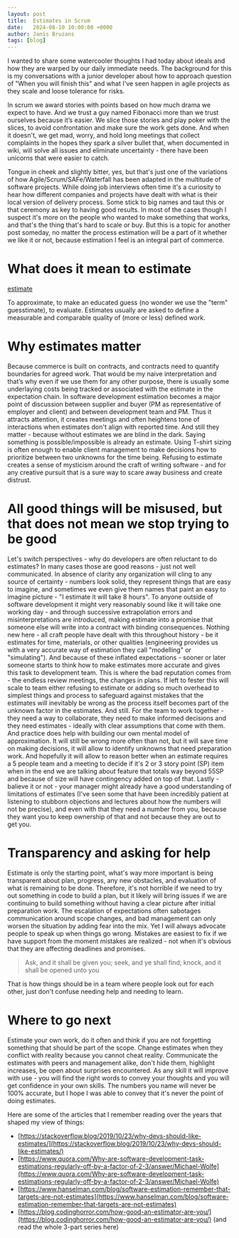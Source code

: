 ```yaml
---
layout: post
title:  Estimates in Scrum
date:   2024-08-10 10:00:00 +0000
author: Janis Bruzans
tags: [blog]
---
```


I wanted to share some watercooler thoughts I had today about ideals and how they are warped by our daily immediate needs. The background for this is my conversations with a junior developer about how to approach question of "When you will finish this" and what I've seen happen in agile projects as they scale and loose tolerance for risks. 

In scrum we award stories with points based on how much drama we expect to have. And we trust a guy named Fibonacci more than we trust ourselves because it’s easier.
We slice those stories and play poker with the slices, to avoid confrontation and make sure the work gets done. And when it doesn't, we get mad, worry, and hold long meetings that collect complaints in the hopes they spark a silver bullet that, when documented in wiki, will solve all issues and eliminate uncertainty - there have been unicorns that were easier to catch. 

Tongue in cheek and slightly bitter, yes, but that's just one of the variations of how Agile/Scrum/SAFe/Waterfall has been adapted in the multitude of software projects. While doing job interviews often time it's a curiosity to hear how different companies and projects have dealt with what is their local version of delivery process. Some stick to big names and taut this or that ceremony as key to having good results. In most of the cases though I suspect it's more on the people who wanted to make something that works, and that's the thing that's hard to scale or buy. But this is a topic for another post someday, no matter the process estimation will be a part of it whether we like it or not, because estimation I feel is an integral part of commerce. 

# What does it mean to estimate

[estimate](https://dictionary.cambridge.org/dictionary/english/estimate#google_vignette)

To approximate, to make an educated guess (no wonder we use the "term" guesstimate), to evaluate. Estimates usually are asked to define a measurable and comparable quality of (more or less) defined work. 

# Why estimates matter
Because commerce is built on contracts, and contracts need to quantify boundaries for agreed work. That would be my naive interpretation and that’s why even if we use them for any other purpose, there is usually some underlaying costs being tracked or associated with the estimate in the expectation chain. 
In software development estimation becomes a major point of discussion between supplier and buyer (PM as representative of employer and client) and between development team and PM. Thus it attracts attention, it creates meetings and often heightens tone of interactions when estimates don't align with reported time.
And still they matter - because without estimates we are blind in the dark. Saying something is possible/impossible is already an estimate. Using T-shirt sizing is often enough to enable client management to make decisions how to prioritize between two unknowns for the time being. Refusing to estimate creates a sense of mysticism around the craft of writing software - and for any creative pursuit that is a sure way to scare away business and create distrust.  

# All good things will be misused, but that does not mean we stop trying to be good
Let's switch perspectives - why do developers are often reluctant to do estimates? In many cases those are good reasons - just not well communicated. 
In absence of clarity any organization will cling to any source of certainty - numbers look solid, they represent things that are easy to imagine, and sometimes we even give them names that paint an easy to imagine picture - "I estimate it will take 8 hours". To anyone outside of software development it might very reasonably sound like it will take one working day - and through successive extrapolation errors and misinterpretations are introduced, making estimate into a promise that someone else will write into a contract with binding consequences. Nothing new here - all craft people have dealt with this throughout history - be it estimates for time, materials, or other qualities (engineering provides us with a very accurate way of estimation they call "modelling" or "simulating"). And because of these inflated expectations - sooner or later someone starts to think how to make estimates more accurate and gives this task to development team. This is where the bad reputation comes from - the endless review meetings, the changes in plans. If left to fester this will scale to team either refusing to estimate or adding so much overhead to simplest things and process to safeguard against mistakes that the estimates will inevitably be wrong as the process itself becomes part of the unknown factor in the estimates. 
And still. For the team to work together - they need a way to collaborate, they need to make informed decisions and they need estimates - ideally with clear assumptions that come with them. And practice does help with building our own mental model of approximation. It will still be wrong more often than not, but it will save time on making decisions, it will allow to identify unknowns that need preparation work. And hopefully it will allow to reason better when an estimate requires a 5 people team and a meeting to decide if it's 2 or 3 story point (SP) item when in the end we are talking about feature that totals way beyond 55SP and because of size will have contingency added on top of that. 
Lastly - balieve it or not - your manager might already have a good understanding of limitations of estimates (I've seen some that have been incredibly patient at listening to stubborn objections and lectures about how the numbers will not be precise), and even with that they need a number from you, because they want you to keep ownership of that and not because they are out to get you.

# Transparency and asking for help
Estimate is only the starting point, what's way more important is being transparent about plan, progress, any new obstacles, and evaluation of what is remaining to be done. Therefore, it's not horrible if we need to try out something in code to build a plan, but it likely will bring issues if we are continuing to build something without having a clear picture after initial preparation work. The escalation of expectations often sabotages communication around scope changes, and bad management can only worsen the situation by adding fear into the mix. Yet I will always advocate people to speak up when things go wrong. Mistakes are easiest to fix if we have support from the moment mistakes are realized - not when it's obvious that they are affecting deadlines and promises.  

> Ask, and it shall be given you; seek, and ye shall find; knock, and it shall be opened unto you

That is how things should be in a team where people look out for each other, just don't confuse needing help and needing to learn. 

# Where to go next
Estimate your own work, do it often and think if you are not forgetting something that should be part of the scope. Change estimates when they conflict with reality because you cannot cheat reality. Communicate the estimates with peers and management alike, don't hide them, highlight increases, be open about surprises encountered. As any skill it will improve with use - you will find the right words to convey your thoughts and you will get confidence in your own skills. The numbers you name will never be 100% accurate, but I hope I was able to convey that it's never the point of doing estimates. 

Here are some of the articles that I remember reading over the years that shaped my view of things:

* [https://stackoverflow.blog/2019/10/23/why-devs-should-like-estimates/](https://stackoverflow.blog/2019/10/23/why-devs-should-like-estimates/)
* [https://www.quora.com/Why-are-software-development-task-estimations-regularly-off-by-a-factor-of-2-3/answer/Michael-Wolfe](https://www.quora.com/Why-are-software-development-task-estimations-regularly-off-by-a-factor-of-2-3/answer/Michael-Wolfe)
* [https://www.hanselman.com/blog/software-estimation-remember-that-targets-are-not-estimates](https://www.hanselman.com/blog/software-estimation-remember-that-targets-are-not-estimates)
* [https://blog.codinghorror.com/how-good-an-estimator-are-you/](https://blog.codinghorror.com/how-good-an-estimator-are-you/) (and read the whole 3-part series here)


